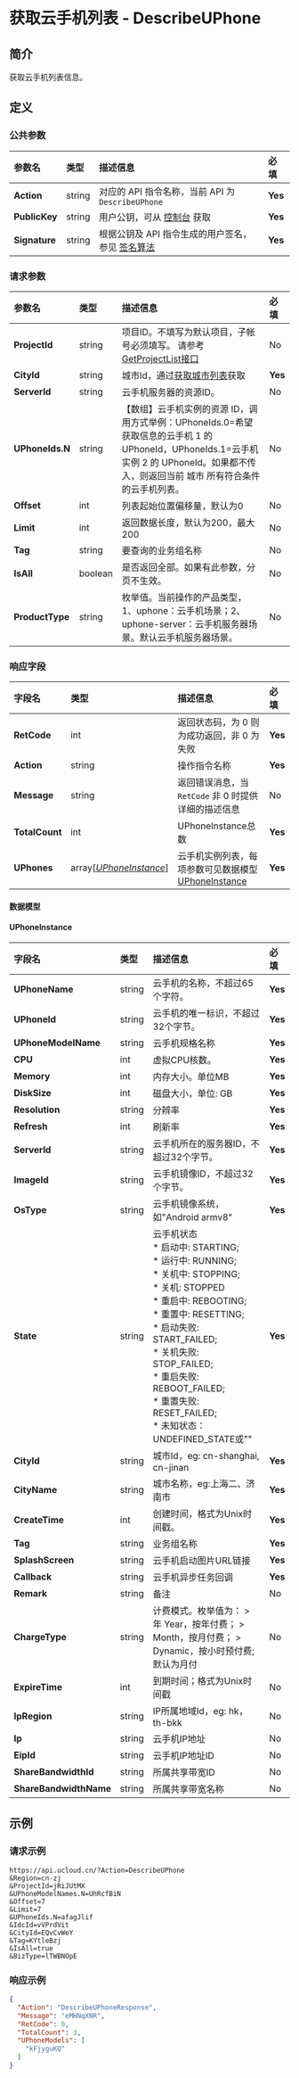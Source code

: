 # 获取云手机列表 - DescribeUPhone

## 简介

获取云手机列表信息。









## 定义

### 公共参数

| 参数名 | 类型 | 描述信息 | 必填 |
|:---|:---|:---|:---|
| **Action**     | string  | 对应的 API 指令名称，当前 API 为 `DescribeUPhone`                        | **Yes** |
| **PublicKey**  | string  | 用户公钥，可从 [控制台](https://console.ucloud.cn/uapi/apikey) 获取                                             | **Yes** |
| **Signature**  | string  | 根据公钥及 API 指令生成的用户签名，参见 [签名算法](api/summary/signature.md)  | **Yes** |

### 请求参数

| 参数名 | 类型 | 描述信息 | 必填 |
|:---|:---|:---|:---|
| **ProjectId** | string | 项目ID。不填写为默认项目，子帐号必须填写。 请参考[GetProjectList接口](https://docs.ucloud.cn/api/summary/get_project_list) |No|
| **CityId** | string | 城市Id，通过[获取城市列表](#DescribeUPhoneCities)获取 |**Yes**|
| **ServerId** | string | 云手机服务器的资源ID。 |No|
| **UPhoneIds.N** | string | 【数组】云手机实例的资源 ID，调用方式举例：UPhoneIds.0=希望获取信息的云手机 1 的 UPhoneId，UPhoneIds.1=云手机实例 2 的 UPhoneId。如果都不传入，则返回当前 城市 所有符合条件的云手机列表。 |No|
| **Offset** | int | 列表起始位置偏移量，默认为0 |No|
| **Limit** | int | 返回数据长度，默认为200，最大200 |No|
| **Tag** | string | 要查询的业务组名称 |No|
| **IsAll** | boolean | 是否返回全部。如果有此参数，分页不生效。 |No|
| **ProductType** | string | 枚举值。当前操作的产品类型，1、uphone：云手机场景；2、uphone-server：云手机服务器场景。默认云手机服务器场景。 |No|

### 响应字段

| 字段名 | 类型 | 描述信息 | 必填 |
|:---|:---|:---|:---|
| **RetCode** | int | 返回状态码，为 0 则为成功返回，非 0 为失败 |**Yes**|
| **Action** | string | 操作指令名称 |**Yes**|
| **Message** | string | 返回错误消息，当 `RetCode` 非 0 时提供详细的描述信息 |No|
| **TotalCount** | int | UPhoneInstance总数 |**Yes**|
| **UPhones** | array[[*UPhoneInstance*](#UPhoneInstance)] | 云手机实例列表，每项参数可见数据模型 [UPhoneInstance](#UPhoneInstance) |**Yes**|

#### 数据模型


#### UPhoneInstance

| 字段名 | 类型 | 描述信息 | 必填 |
|:---|:---|:---|:---|
| **UPhoneName** | string | 云手机的名称，不超过65个字符。 |**Yes**|
| **UPhoneId** | string | 云手机的唯一标识，不超过32个字节。 |**Yes**|
| **UPhoneModelName** | string | 云手机规格名称 |**Yes**|
| **CPU** | int | 虚拟CPU核数。 |**Yes**|
| **Memory** | int | 内存大小。单位MB |**Yes**|
| **DiskSize** | int | 磁盘大小，单位: GB |**Yes**|
| **Resolution** | string | 分辨率 |**Yes**|
| **Refresh** | int | 刷新率 |**Yes**|
| **ServerId** | string | 云手机所在的服务器ID，不超过32个字节。 |**Yes**|
| **ImageId** | string | 云手机镜像ID，不超过32个字节。 |**Yes**|
| **OsType** | string | 云手机镜像系统，如"Android armv8" |**Yes**|
| **State** | string | 云手机状态<br />* 启动中: STARTING; <br />* 运行中: RUNNING; <br />* 关机中: STOPPING; <br />* 关机: STOPPED <br />* 重启中: REBOOTING; <br />* 重置中: RESETTING; <br />* 启动失败: START_FAILED; <br />* 关机失败: STOP_FAILED; <br />* 重启失败: REBOOT_FAILED; <br />* 重置失败: RESET_FAILED; <br />* 未知状态：UNDEFINED_STATE或"" |**Yes**|
| **CityId** | string | 城市Id，eg: cn-shanghai, cn-jinan |**Yes**|
| **CityName** | string | 城市名称，eg:上海二、济南市 |**Yes**|
| **CreateTime** | int | 创建时间，格式为Unix时间戳。 |**Yes**|
| **Tag** | string | 业务组名称<br /> |**Yes**|
| **SplashScreen** | string | 云手机启动图片URL链接 |**Yes**|
| **Callback** | string | 云手机异步任务回调 |**Yes**|
| **Remark** | string | 备注 |No|
| **ChargeType** | string | 计费模式。枚举值为： > 年 Year，按年付费； > Month，按月付费； > Dynamic，按小时预付费; 默认为月付 |No|
| **ExpireTime** | int | 到期时间；格式为Unix时间戳 |No|
| **IpRegion** | string | IP所属地域Id，eg: hk，th-bkk |No|
| **Ip** | string | 云手机IP地址 |No|
| **EipId** | string | 云手机IP地址ID |No|
| **ShareBandwidthId** | string | 所属共享带宽ID |No|
| **ShareBandwidthName** | string | 所属共享带宽名称 |No|

## 示例

### 请求示例
    
```
https://api.ucloud.cn/?Action=DescribeUPhone
&Region=cn-zj
&ProjectId=jRiJUtMX
&UPhoneModelNames.N=UhRcfBiN
&Offset=7
&Limit=7
&UPhoneIds.N=afagJlif
&IdcId=vVPrdVit
&CityId=EQvCvWeY
&Tag=KYtleBzj
&IsAll=true
&BizType=lTWBNOpE
```

### 响应示例
    
```json
{
  "Action": "DescribeUPhoneResponse",
  "Message": "eMHNqXNR",
  "RetCode": 0,
  "TotalCount": 3,
  "UPhoneModels": [
    "kFjyguKQ"
  ]
}
```





